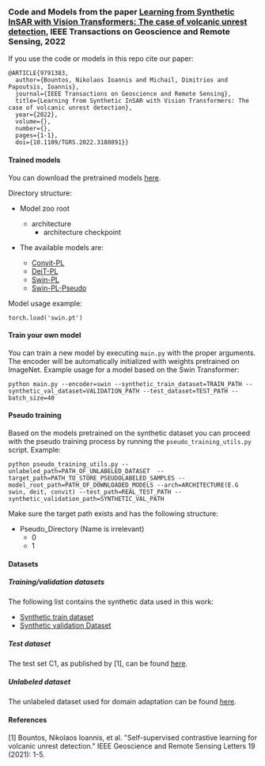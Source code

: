 ### Code and Models from the paper [Learning from Synthetic InSAR with Vision Transformers: The case of volcanic unrest detection](https://arxiv.org/abs/2201.03016), IEEE Transactions on Geoscience and Remote Sensing, 2022
 
If you use the code or models in this repo cite our paper:

```
@ARTICLE{9791383,
  author={Bountos, Nikolaos Ioannis and Michail, Dimitrios and Papoutsis, Ioannis},
  journal={IEEE Transactions on Geoscience and Remote Sensing}, 
  title={Learning from Synthetic InSAR with Vision Transformers: The case of volcanic unrest detection}, 
  year={2022},
  volume={},
  number={},
  pages={1-1},
  doi={10.1109/TGRS.2022.3180891}}
```

#### Trained models

You can download the pretrained models [here](https://www.dropbox.com/sh/bnb5ud6gi2bvkcj/AAC5hY4bQG-Nigo_FNzPh3gDa?dl=0).

Directory structure:
  - Model zoo root
      - architecture
          - architecture checkpoint
     
 
- The available models are:
  - [Convit-PL](https://www.dropbox.com/s/o4nr7q1ue1l7vpz/convit.pt?dl=0)
  - [DeiT-PL](https://www.dropbox.com/s/h5w7izmrg670r7y/deit.pt?dl=0)
  - [Swin-PL](https://www.dropbox.com/s/btrufmzl8g29yo9/swin.pt?dl=0)
  - [Swin-PL-Pseudo](https://www.dropbox.com/s/3p3da2kyzrbo7xn/SwinPLPseudo.pt?dl=0)


Model usage example:
```
torch.load('swin.pt')
```

#### Train your own model

You can train a new model by executing `main.py` with the proper arguments. The encoder will be automatically initialized with weights pretrained on ImageNet. Example usage for a model based on the Swin Transformer:

```
python main.py --encoder=swin --synthetic_train_dataset=TRAIN_PATH --synthetic_val_dataset=VALIDATION_PATH --test_dataset=TEST_PATH --batch_size=40
```


#### Pseudo training

Based on the models pretrained on the synthetic dataset you can proceed with the pseudo training process by running the `pseudo_training_utils.py` script.
Example: 
```
python pseudo_training_utils.py --unlabeled_path=PATH_OF_UNLABELED_DATASET  --target_path=PATH_TO_STORE_PSEUDOLABELED_SAMPLES --model_root_path=PATH_OF_DOWNLOADED_MODELS --arch=ARCHITECTURE(E.G swin, deit, convit) --test_path=REAL_TEST_PATH --synthetic_validation_path=SYNTHETIC_VAL_PATH
```

Make sure the target path exists and has the following structure:

- Pseudo_Directory (Name is irrelevant)
  - 0
  - 1
  

#### Datasets

##### Training/validation datasets
The following list contains the synthetic data used in this work:
  - [Synthetic train dataset](https://www.dropbox.com/s/hhnfu5bji1lf1ex/PrototypeSyntheticDataset.zip?dl=0)
  - [Synthetic validation Dataset](https://www.dropbox.com/s/mkcvrv3afn9arr1/PrototypeValidationSyntheticDataset.zip?dl=0)

##### Test dataset
The test set C1, as published by [1], can be found [here](https://www.dropbox.com/s/r1duzboualngo08/C1.zip?dl=0).

##### Unlabeled dataset

The unlabeled dataset used for domain adaptation can be found [here](https://www.dropbox.com/s/gqiw09n21gcbksu/unlabeled.zip?dl=0).





#### References 
[1] Bountos, Nikolaos Ioannis, et al. "Self-supervised contrastive learning for volcanic unrest detection." IEEE Geoscience and Remote Sensing Letters 19 (2021): 1-5.

